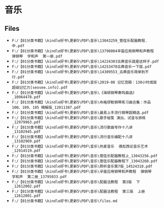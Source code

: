 # 音乐

## Files

- `F:/【01分类书籍】\kindle好书\更新5\PDF\音乐\13043259_管弦乐配器教程.中.pdf`
- `F:/【01分类书籍】\kindle好书\更新5\PDF\音乐\13798004辛笛应用钢琴和声教程  弹钢琴  学和声  第一册.pdf`
- `F:/【01分类书籍】\kindle好书\更新5\PDF\音乐\14224303古典音乐就是这样子.pdf`
- `F:/【01分类书籍】\kindle好书\更新5\PDF\音乐\14253470古典音乐一下就.pdf`
- `F:/【01分类书籍】\kindle好书\更新5\PDF\音乐\14309553_古典音乐简单到不行.pdf`
- `F:/【01分类书籍】\kindle好书\更新5\PDF\音乐\2019-08 记忆宫殿：130小时成就超级记忆力[seosee.info].pdf`
- `F:/【01分类书籍】\kindle好书\更新5\PDF\音乐\《海顿钢琴奏鸣曲选》_10964478.pdf`
- `F:/【01分类书籍】\kindle好书\更新5\PDF\音乐\布格缪勒钢琴练习曲合集：作品100、109、105 精解版_12011387.pdf`
- `F:/【01分类书籍】\kindle好书\更新5\PDF\音乐\最易上手流行钢琴超精选.pdf`
- `F:/【01分类书籍】\kindle好书\更新5\PDF\音乐\歌手秘笈 演出、试音与排练_12979963.pdf`
- `F:/【01分类书籍】\kindle好书\更新5\PDF\音乐\流行歌曲写作十八讲_13102945.pdf`
- `F:/【01分类书籍】\kindle好书\更新5\PDF\音乐\流行音乐编配十八讲_13102969.pdf`
- `F:/【01分类书籍】\kindle好书\更新5\PDF\音乐\热爱音乐  德彪西论音乐艺术_12914519.pdf`
- `F:/【01分类书籍】\kindle好书\更新5\PDF\音乐\管弦乐配器教程上_13043256.pdf`
- `F:/【01分类书籍】\kindle好书\更新5\PDF\音乐\管弦乐配器教程下_13043260.pdf`
- `F:/【01分类书籍】\kindle好书\更新5\PDF\音乐\聆听音乐第7版_14524318.pdf`
- `F:/【01分类书籍】\kindle好书\更新5\PDF\音乐\辛笛应用钢琴和声教程  弹钢琴  学和声  第二册_13795033.pdf`
- `F:/【01分类书籍】\kindle好书\更新5\PDF\音乐\配器法教程  第3版  下_12612002.pdf`
- `F:/【01分类书籍】\kindle好书\更新5\PDF\音乐\配器法教程  第三版  上册_12612001.pdf`
- `F:/【01分类书籍】\kindle好书\更新5\PDF\音乐\files.md`
